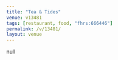 ```yaml
---
title: "Tea & Tides"
venue: v13481
tags: [restaurant, food, "fhrs:666446"]
permalink: /v/13481/
layout: venue
---
```

null